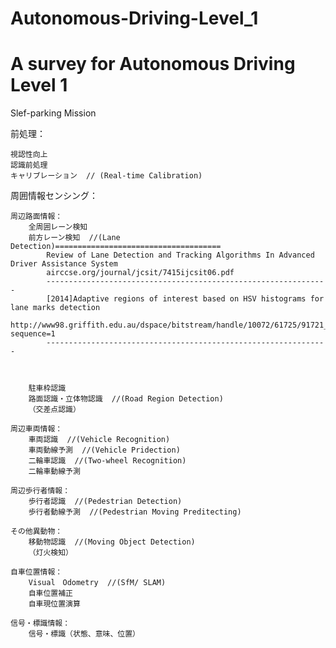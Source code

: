 # Autonomous-Driving-Level_1
A survey for Autonomous Driving Level 1
=========================================================================================================================
Slef-parking Mission

前処理：    

	視認性向上
  	認識前処理
  	キャリブレーション  // (Real-time Calibration)

周囲情報センシング：

	周辺路面情報：
		全周囲レーン検知
		前方レーン検知  //(Lane Detection)=====================================
			Review of Lane Detection and Tracking Algorithms In Advanced Driver Assistance System
			airccse.org/journal/jcsit/7415ijcsit06.pdf
			---------------------------------------------------------------
			[2014]Adaptive regions of interest based on HSV histograms for lane marks detection
			http://www98.griffith.edu.au/dspace/bitstream/handle/10072/61725/91721_1.pdf?sequence=1
			---------------------------------------------------------------
			
			
			
		駐車枠認識
		路面認識・立体物認識  //(Road Region Detection)
		（交差点認識）
		
	周辺車両情報：
		車両認識  //(Vehicle Recognition)
		車両動線予測  //(Vehicle Pridection)
		二輪車認識  //(Two-wheel Recognition)
		二輪車動線予測  
		
	周辺歩行者情報：
		歩行者認識  //(Pedestrian Detection)
		歩行者動線予測  //(Pedestrian Moving Preditecting)
		
	その他異動物：
		移動物認識  //(Moving Object Detection)
		（灯火検知）
		
	自車位置情報：
		Visual　Odometry  //(SfM/ SLAM)
		自車位置補正
		自車現位置演算
		
	信号・標識情報：
		信号・標識（状態、意味、位置）
  
